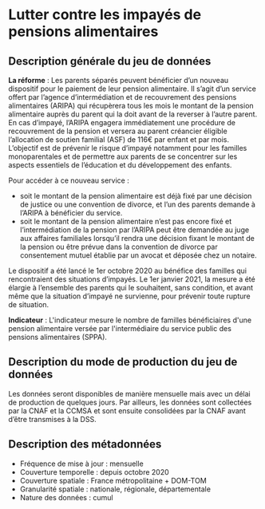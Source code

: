 # Lutter contre les impayés de pensions alimentaires
## Description générale du jeu de données 
**La réforme** : Les parents séparés peuvent bénéficier d’un nouveau dispositif pour le paiement de leur pension alimentaire. Il s’agit d’un service offert par l’agence d’intermédiation et de recouvrement des pensions alimentaires (ARIPA) qui récupèrera tous les mois le montant de la pension alimentaire auprès du parent qui la doit avant de la reverser à l’autre parent. En cas d’impayé, l’ARIPA engagera immédiatement une procédure de recouvrement de la pension et versera au parent créancier éligible l’allocation de soutien familial (ASF) de 116€ par enfant et par mois. L’objectif est de prévenir le risque d’impayé notamment pour les familles monoparentales et de permettre aux parents de se concentrer sur les aspects essentiels de l’éducation et du développement des enfants.

Pour accéder à ce nouveau service : 
- soit le montant de la pension alimentaire est déjà fixé par une décision de justice ou une convention de divorce, et l’un des parents demande à l’ARIPA à bénéficier du service. 
- soit le montant de la pension alimentaire n’est pas encore fixé et l’intermédiation de la pension par l’ARIPA peut être demandée au juge aux affaires familiales lorsqu’il rendra une décision fixant le montant de la pension ou être prévue dans la convention de divorce par consentement mutuel établie par un avocat et déposée chez un notaire.

Le dispositif a été lancé le 1er octobre 2020 au bénéfice des familles qui rencontraient des situations d’impayés. Le 1er janvier 2021, la mesure a été élargie à l’ensemble des parents qui le souhaitent, sans condition, et avant même que la situation d’impayé ne survienne, pour prévenir toute rupture de situation.


**Indicateur** : L'indicateur mesure le nombre de familles bénéficiaires d'une pension alimentaire versée par l'intermédiaire du service public des pensions alimentaires (SPPA).

## Description du mode de production du jeu de données
Les données seront disponibles de manière mensuelle mais avec un délai de production de quelques jours. Par ailleurs, les données sont collectées par la CNAF et la CCMSA et sont ensuite consolidées par la CNAF avant d’être transmises à la DSS.

## Description des métadonnées 
- Fréquence de mise à jour : mensuelle
- Couverture temporelle : depuis octobre 2020
- Couverture spatiale : France métropolitaine + DOM-TOM
- Granularité spatiale : nationale, régionale, départementale
- Nature des données : cumul